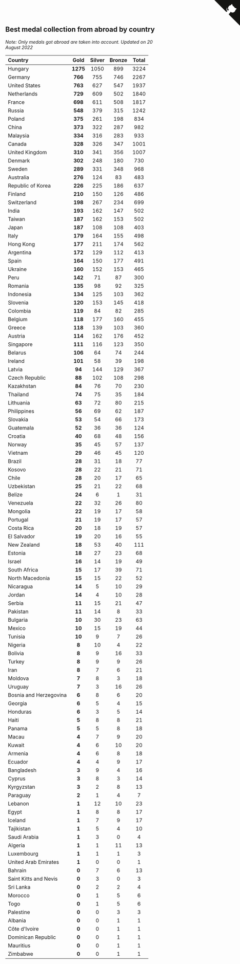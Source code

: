 ## Best medal collection from abroad by country

*Note: Only medals got abroad are taken into account.*
*Updated on 20 August 2022*

| Country | Gold | Silver | Bronze | Total |
| :--- | :--: | :--: | :--: | :--: |
| Hungary | **1275** | 1050 | 899 | 3224 |
| Germany | **766** | 755 | 746 | 2267 |
| United States | **763** | 627 | 547 | 1937 |
| Netherlands | **729** | 609 | 502 | 1840 |
| France | **698** | 611 | 508 | 1817 |
| Russia | **548** | 379 | 315 | 1242 |
| Poland | **375** | 261 | 198 | 834 |
| China | **373** | 322 | 287 | 982 |
| Malaysia | **334** | 316 | 283 | 933 |
| Canada | **328** | 326 | 347 | 1001 |
| United Kingdom | **310** | 341 | 356 | 1007 |
| Denmark | **302** | 248 | 180 | 730 |
| Sweden | **289** | 331 | 348 | 968 |
| Australia | **276** | 124 | 83 | 483 |
| Republic of Korea | **226** | 225 | 186 | 637 |
| Finland | **210** | 150 | 126 | 486 |
| Switzerland | **198** | 267 | 234 | 699 |
| India | **193** | 162 | 147 | 502 |
| Taiwan | **187** | 162 | 153 | 502 |
| Japan | **187** | 108 | 108 | 403 |
| Italy | **179** | 164 | 155 | 498 |
| Hong Kong | **177** | 211 | 174 | 562 |
| Argentina | **172** | 129 | 112 | 413 |
| Spain | **164** | 150 | 177 | 491 |
| Ukraine | **160** | 152 | 153 | 465 |
| Peru | **142** | 71 | 87 | 300 |
| Romania | **135** | 98 | 92 | 325 |
| Indonesia | **134** | 125 | 103 | 362 |
| Slovenia | **120** | 153 | 145 | 418 |
| Colombia | **119** | 84 | 82 | 285 |
| Belgium | **118** | 177 | 160 | 455 |
| Greece | **118** | 139 | 103 | 360 |
| Austria | **114** | 162 | 176 | 452 |
| Singapore | **111** | 116 | 123 | 350 |
| Belarus | **106** | 64 | 74 | 244 |
| Ireland | **101** | 58 | 39 | 198 |
| Latvia | **94** | 144 | 129 | 367 |
| Czech Republic | **88** | 102 | 108 | 298 |
| Kazakhstan | **84** | 76 | 70 | 230 |
| Thailand | **74** | 75 | 35 | 184 |
| Lithuania | **63** | 72 | 80 | 215 |
| Philippines | **56** | 69 | 62 | 187 |
| Slovakia | **53** | 54 | 66 | 173 |
| Guatemala | **52** | 36 | 36 | 124 |
| Croatia | **40** | 68 | 48 | 156 |
| Norway | **35** | 45 | 57 | 137 |
| Vietnam | **29** | 46 | 45 | 120 |
| Brazil | **28** | 31 | 18 | 77 |
| Kosovo | **28** | 22 | 21 | 71 |
| Chile | **28** | 20 | 17 | 65 |
| Uzbekistan | **25** | 21 | 22 | 68 |
| Belize | **24** | 6 | 1 | 31 |
| Venezuela | **22** | 32 | 26 | 80 |
| Mongolia | **22** | 19 | 17 | 58 |
| Portugal | **21** | 19 | 17 | 57 |
| Costa Rica | **20** | 18 | 19 | 57 |
| El Salvador | **19** | 20 | 16 | 55 |
| New Zealand | **18** | 53 | 40 | 111 |
| Estonia | **18** | 27 | 23 | 68 |
| Israel | **16** | 14 | 19 | 49 |
| South Africa | **15** | 17 | 39 | 71 |
| North Macedonia | **15** | 15 | 22 | 52 |
| Nicaragua | **14** | 5 | 10 | 29 |
| Jordan | **14** | 4 | 10 | 28 |
| Serbia | **11** | 15 | 21 | 47 |
| Pakistan | **11** | 14 | 8 | 33 |
| Bulgaria | **10** | 30 | 23 | 63 |
| Mexico | **10** | 15 | 19 | 44 |
| Tunisia | **10** | 9 | 7 | 26 |
| Nigeria | **8** | 10 | 4 | 22 |
| Bolivia | **8** | 9 | 16 | 33 |
| Turkey | **8** | 9 | 9 | 26 |
| Iran | **8** | 7 | 6 | 21 |
| Moldova | **7** | 8 | 3 | 18 |
| Uruguay | **7** | 3 | 16 | 26 |
| Bosnia and Herzegovina | **6** | 8 | 6 | 20 |
| Georgia | **6** | 5 | 4 | 15 |
| Honduras | **6** | 3 | 5 | 14 |
| Haiti | **5** | 8 | 8 | 21 |
| Panama | **5** | 5 | 8 | 18 |
| Macau | **4** | 7 | 9 | 20 |
| Kuwait | **4** | 6 | 10 | 20 |
| Armenia | **4** | 6 | 8 | 18 |
| Ecuador | **4** | 4 | 9 | 17 |
| Bangladesh | **3** | 9 | 4 | 16 |
| Cyprus | **3** | 8 | 3 | 14 |
| Kyrgyzstan | **3** | 2 | 8 | 13 |
| Paraguay | **2** | 1 | 4 | 7 |
| Lebanon | **1** | 12 | 10 | 23 |
| Egypt | **1** | 8 | 8 | 17 |
| Iceland | **1** | 7 | 9 | 17 |
| Tajikistan | **1** | 5 | 4 | 10 |
| Saudi Arabia | **1** | 3 | 0 | 4 |
| Algeria | **1** | 1 | 11 | 13 |
| Luxembourg | **1** | 1 | 1 | 3 |
| United Arab Emirates | **1** | 0 | 0 | 1 |
| Bahrain | **0** | 7 | 6 | 13 |
| Saint Kitts and Nevis | **0** | 3 | 0 | 3 |
| Sri Lanka | **0** | 2 | 2 | 4 |
| Morocco | **0** | 1 | 5 | 6 |
| Togo | **0** | 1 | 5 | 6 |
| Palestine | **0** | 0 | 3 | 3 |
| Albania | **0** | 0 | 1 | 1 |
| Côte d'Ivoire | **0** | 0 | 1 | 1 |
| Dominican Republic | **0** | 0 | 1 | 1 |
| Mauritius | **0** | 0 | 1 | 1 |
| Zimbabwe | **0** | 0 | 1 | 1 |


<a href="https://github.com/JustinTimeCuber/wca_statistics" class="github-corner" aria-label="View source on Github"><svg width="80" height="80" viewBox="0 0 250 250" style="fill:#151513; color:#fff; position: absolute; top: 0; border: 0; right: 0;" aria-hidden="true"><path d="M0,0 L115,115 L130,115 L142,142 L250,250 L250,0 Z"></path><path d="M128.3,109.0 C113.8,99.7 119.0,89.6 119.0,89.6 C122.0,82.7 120.5,78.6 120.5,78.6 C119.2,72.0 123.4,76.3 123.4,76.3 C127.3,80.9 125.5,87.3 125.5,87.3 C122.9,97.6 130.6,101.9 134.4,103.2" fill="currentColor" style="transform-origin: 130px 106px;" class="octo-arm"></path><path d="M115.0,115.0 C114.9,115.1 118.7,116.5 119.8,115.4 L133.7,101.6 C136.9,99.2 139.9,98.4 142.2,98.6 C133.8,88.0 127.5,74.4 143.8,58.0 C148.5,53.4 154.0,51.2 159.7,51.0 C160.3,49.4 163.2,43.6 171.4,40.1 C171.4,40.1 176.1,42.5 178.8,56.2 C183.1,58.6 187.2,61.8 190.9,65.4 C194.5,69.0 197.7,73.2 200.1,77.6 C213.8,80.2 216.3,84.9 216.3,84.9 C212.7,93.1 206.9,96.0 205.4,96.6 C205.1,102.4 203.0,107.8 198.3,112.5 C181.9,128.9 168.3,122.5 157.7,114.1 C157.9,116.9 156.7,120.9 152.7,124.9 L141.0,136.5 C139.8,137.7 141.6,141.9 141.8,141.8 Z" fill="currentColor" class="octo-body"></path></svg></a><style>.github-corner:hover .octo-arm{animation:octocat-wave 560ms ease-in-out}@keyframes octocat-wave{0%,100%{transform:rotate(0)}20%,60%{transform:rotate(-25deg)}40%,80%{transform:rotate(10deg)}}@media (max-width:500px){.github-corner:hover .octo-arm{animation:none}.github-corner .octo-arm{animation:octocat-wave 560ms ease-in-out}}</style>
